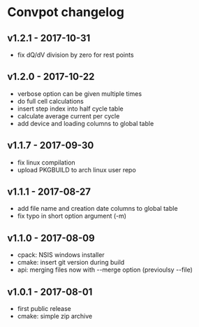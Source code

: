 # Convpot changelog

## v1.2.1 - 2017-10-31
* fix dQ/dV division by zero for rest points 

## v1.2.0 - 2017-10-22
* verbose option can be given multiple times
* do full cell calculations
* insert step index into half cycle table
* calculate average current per cycle
* add device and loading columns to global table

## v1.1.7 - 2017-09-30
* fix linux compilation
* upload PKGBUILD to arch linux user repo

## v1.1.1 - 2017-08-27
* add file name and creation date columns to global table
* fix typo in short option argument (-m)

## v1.1.0 - 2017-08-09
* cpack: NSIS windows installer
* cmake: insert git version during build
* api: merging files now with --merge option (previoulsy --file)

## v1.0.1 - 2017-08-01
* first public release
* cmake: simple zip archive
